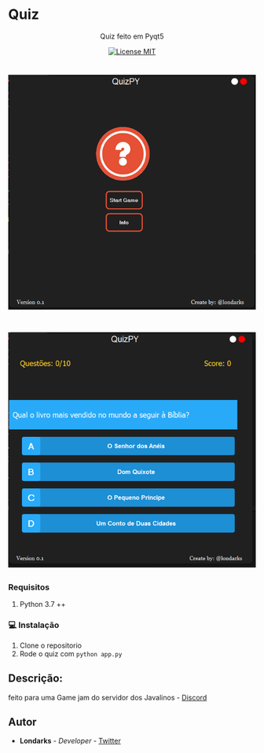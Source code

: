 # Quiz

<p align="center">Quiz feito em Pyqt5</p>

<p align="center">
  <a href="https://opensource.org/licenses/MIT">
    <img src="https://img.shields.io/badge/License-MIT-blue.svg" alt="License MIT">
  </a>
</p>

<h1 align="center">
  <img src="images/pag1.png"/>
</h1>

<h1 align="center">
  <img src="images/pag2.png"/>
</h1>

### Requisitos
1. Python 3.7 ++


### :computer: Instalação
1. Clone o repositorio
3. Rode o quiz com  ``` python app.py ```


## Descrição:
feito para uma Game jam do servidor dos Javalinos - [Discord](https://discord.gg/rySNJcJ)

## Autor
- **Londarks** - _Developer_ - [Twitter](https://twitter.com/londarks)
